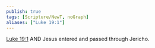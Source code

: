 ```yaml
---
publish: true
tags: [Scripture/NewT, noGraph]
aliases: ["Luke 19:1"]
---
```

[Luke 19:1](https://churchofjesuschrist.org/study/scriptures/nt/luke/19?lang=eng&id=p1#p1) AND Jesus entered and passed through Jericho.
